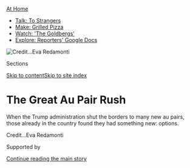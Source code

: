 <div id="app">

<div>

<div>

<div>

</div>

<div data-aria-hidden="false">

<div id="site-content" data-role="main">

<div>

<div class="css-1aor85t" style="opacity:0.000000001;z-index:-1;visibility:hidden">

<div class="css-1hqnpie">

<div class="css-epjblv">

<span class="css-17xtcya">[Business](/section/business)</span><span class="css-x15j1o">|</span><span class="css-fwqvlz">The
Great Au Pair
Rush</span>

</div>

<div class="css-k008qs">

<div class="css-1iwv8en">

<span class="css-18z7m18"></span>

<div>

</div>

</div>

<span class="css-1n6z4y">https://nyti.ms/335TRe3</span>

<div class="css-1705lsu">

<div class="css-4xjgmj">

<div class="css-4skfbu" data-role="toolbar" data-aria-label="Social Media Share buttons, Save button, and Comments Panel with current comment count" data-testid="share-tools">

  - 
  - 
  - 
  - 
    
    <div class="css-6n7j50">
    
    </div>

  - 
  - 

</div>

</div>

</div>

</div>

</div>

</div>

<div id="NYT_TOP_BANNER_REGION" class="css-11qgg8s">

<div>

<div id="maps-athome-menu" class="section interactive-content interactive-size-medium css-1du2ztb">

<div class="css-17ih8de interactive-body">

<div class="at-home-nav__innerContainer">

<div class="at-home-nav__title">

[At
Home](https://www.nytimes.com/spotlight/at-home?action=click&pgtype=Article&state=default&region=TOP_BANNER&context=at_home_menu)

</div>

  - [Talk: To
    Strangers](https://www.nytimes.com/2020/08/03/well/family/the-benefits-of-talking-to-strangers.html?action=click&pgtype=Article&state=default&region=TOP_BANNER&context=at_home_menu)
  - [Make: Grilled
    Pizza](https://www.nytimes.com/2020/08/01/at-home/coronavirus-make-pizza-on-a-grill.html?action=click&pgtype=Article&state=default&region=TOP_BANNER&context=at_home_menu)
  - [Watch: 'The
    Goldbergs'](https://www.nytimes.com/2020/07/31/arts/television/goldbergs-abc-stream.html?action=click&pgtype=Article&state=default&region=TOP_BANNER&context=at_home_menu)
  - [Explore: Reporters' Google
    Docs](https://www.nytimes.com/interactive/2020/at-home/even-more-reporters-editors-diaries-lists-recommendations.html?action=click&pgtype=Article&state=default&region=TOP_BANNER&context=at_home_menu)

</div>

</div>

</div>

</div>

</div>

<div id="fullBleedHeaderContent">

<div class="css-n4ws9g">

![<span class="css-cnj6d5 e1z0qqy90" itemprop="copyrightHolder"><span class="css-1ly73wi e1tej78p0">Credit...</span><span><span>Eva
Redamonti</span></span></span>](https://static01.nyt.com/images/2020/07/26/business/26aupairsjp/merlin_174871512_b1de58df-100c-4682-881e-d26acdceb4b6-articleLarge.jpg?quality=75&auto=webp&disable=upscale)

</div>

<div class="css-3z92zw">

<div class="css-6cn7ki">

<div class="NYTAppHideMasthead css-1bcu9v6 e1suatyy0">

<div class="section css-1o1qe8k e1suatyy2">

<div class="css-cu5p7t er09x8g0">

<div class="css-6n7j50">

</div>

<span class="css-1dv1kvn">Sections</span>

[Skip to content](#site-content)[Skip to site index](#site-index)

</div>

<div class="css-10698na e1huz5gh0">

</div>

</div>

</div>

<div class="css-1sojcmr ehdk2mb0">

# The Great Au Pair Rush

</div>

When the Trump administration shut the borders to many new au pairs,
those already in the country found they had something new:
options.

</div>

</div>

<div class="css-nwzfg5 e1gnum310">

<span class="css-1f9pvn2 business"></span><span class="css-cnj6d5 e1z0qqy90" itemprop="copyrightHolder"><span class="css-1ly73wi e1tej78p0">Credit...</span><span><span>Eva
Redamonti</span></span></span>

</div>

<div id="sponsor-wrapper" class="css-1hyfx7x">

<div id="sponsor-slug" class="css-19vbshk">

Supported by

</div>

[Continue reading the main
story](#after-sponsor)

<div id="sponsor" class="ad sponsor-wrapper" style="text-align:center;height:100%;display:block">

</div>

<div id="after-sponsor">

</div>

</div>

<div class="css-1wx1auc e1gnum311">

<div class="css-18e8msd">

<div class="css-vp77d3 epjyd6m0">

<div class="css-1baulvz">

By <span class="css-1baulvz last-byline" itemprop="name">Jordan
Salama</span>

</div>

</div>

  - 
    
    <div class="css-ld3wwf e16638kd2">
    
    July 25,
    2020
    
    </div>

  - 
    
    <div class="css-4xjgmj">
    
    <div class="css-d8bdto" data-role="toolbar" data-aria-label="Social Media Share buttons, Save button, and Comments Panel with current comment count" data-testid="share-tools">
    
      - 
      - 
      - 
      - 
        
        <div class="css-6n7j50">
        
        </div>
    
      - 
      - 
    
    </div>
    
    </div>

</div>

</div>

</div>

<div class="section meteredContent css-1r7ky0e" name="articleBody" itemprop="articleBody">

<div class="css-1fanzo5 StoryBodyCompanionColumn">

<div class="css-53u6y8">

When the au pair decided to change families, she feared she was taking a
major risk.

Since the fall, the Colombian woman in her mid-20s had been working in
New York as an au pair, one of about 20,000 young people — mostly women
— who come to the United States each year to live with families and
take care of their children. Her yearlong contract wasn’t set to expire
until late 2020, but one morning in mid-June, an argument with her host
dad proved to be the breaking point of [a tense home
environment](https://www.nytimes.com/2020/07/17/style/this-is-not-the-america-these-au-pairs-were-expecting.html)
in quarantine.

“I can’t take these people anymore,” the au pair texted me in Spanish.
“I want to get out of here today.” She reported the situation to her
local coordinator and decided to leave, giving her two weeks to find a
new family or return to Colombia. She hadn’t the slightest clue where
she would end up next.

But the woman’s anxiety turned to surprise a few days later when she
checked her email — she already had dozens of families across the
country asking for interviews. Normally, the demand for au pairs already
in the United States is not nearly as high, but something had changed:
On June 22, the Trump administration issued an executive
order[suspending many foreign work
visas](https://www.nytimes.com/2020/06/19/us/foreign-worker-visas-trump-coronavirus.html)at
least until the end of this year. The order included the J-1 visa
program, under which the au pair program, managed by the State
Department, is categorized.

While the coronavirus pandemic had already made [international travel
difficult](https://www.nytimes.com/2020/05/13/us/politics/trump-coronavirus-border-restrictions.html?action=click&module=RelatedLinks&pgtype=Article)
for many, the [visa
restrictions](https://www.nytimes.com/2020/06/12/us/politics/coronavirus-trump-immigration-policies.html?action=click&module=RelatedLinks&pgtype=Article)
confirmed that new au pairs preparing to come to the United States
wouldn’t be able to enter the country. The American families expecting
them, often with working parents relying on the program as their primary
source of child care, have been left scrambling to find replacements.

</div>

</div>

<div class="css-1fanzo5 StoryBodyCompanionColumn">

<div class="css-53u6y8">

I spoke to nearly a dozen au pairs now in the country, and read the
testimonies of many more on social media. They asked that their names
not be used for this story, because they feared retaliation.

Many host parents have taken to unofficial forums on Facebook and other
sites as an additional way to search for potential matches. That has
created a frenzied social-media rush to woo the dwindling number of au
pairs in the country who are still available.

“Pretty much everyone is saying it’s pretty unlikely that you’ll get an
au pair,” said Erin Burkhart, a high-school teacher and two-time host
mom in the Seattle area whose most recent au pair was set to join her
family this summer from Germany. “The search process itself is a
full-time job. Right now I will email everyone, I will reach out to
everyone. I’ve had about 15 video chats in the last week.”

On the other end, while au pairs entering the program might speak with
only two or three families in the initial interview process, in-country
candidates are now hearing from 10, 20, sometimes closer to 50
prospective families. Even male au pairs, who often find it harder to
match, are having an easy time. “Because they know they don’t have
options, they are accepting males for their families too,” said an au
pair from Brazil. “It’s not a big deal anymore.”

</div>

</div>

<div class="css-1fanzo5 StoryBodyCompanionColumn">

<div class="css-53u6y8">

“Now we feel powerful,” the Colombian au pair said. “For once, we have a
choice.”

</div>

</div>

<div class="css-79elbk" data-testid="photoviewer-wrapper">

<div class="css-z3e15g" data-testid="photoviewer-wrapper-hidden">

</div>

<div class="css-1a48zt4 ehw59r15" data-testid="photoviewer-children">

![<span class="css-16f3y1r e13ogyst0" data-aria-hidden="true">“For once,
we have a choice,” one au pair, said of the new demand for caretakers.
</span><span class="css-cnj6d5 e1z0qqy90" itemprop="copyrightHolder"><span class="css-1ly73wi e1tej78p0">Credit...</span><span>Audra
Melton for The New York
Times</span></span>](https://static01.nyt.com/images/2020/07/22/business/00AUPAIR-01/merlin_174741990_2881ba44-bbc7-47c0-b2b1-7f9abeb4eb72-articleLarge.jpg?quality=75&auto=webp&disable=upscale)

</div>

</div>

<div class="css-1fanzo5 StoryBodyCompanionColumn">

<div class="css-53u6y8">

## Beach Houses and Skydiving Trips

Though administered by the State Department, the au pair program is
operated by a network of private agencies (Cultural Care, Au Pair Care
and Au Pair in America are a few big ones) that are in charge of vetting
and matching au pairs with host families before they even set foot in
the United States. On the ground, au pairs and host families deal more
directly with local child care consultants, or L.C.C.s — regional
counselors for the agencies who oversee day-to-day issues that arise in
households.

If an in-country au pair wants to rematch, or switch families later on,
her request must first be approved by the L.C.C. and the match
ultimately approved by the agency.

But many introductory conversations are often carried out via unofficial
channels — Facebook, WhatsApp and personal referrals between au pairs
and families — to streamline the process. In recent weeks, these
unofficial networks have become inundated.

Many in-country au pairs are now telling interested hosts that they are
only willing to match in exchange for certain assurances, such as a
personal car or payment upward of $400 a week. The minimum stipend for
au pairs is $195.75 a week for a maximum of 45 hours of work, which is
set by the State Department.

Host families have taken note of the new dynamic, too: Perusing some
Facebook groups in mid-June, I found posts announcing benefits like
unlimited public transportation passes, new cars, access to beach houses
and skydiving trips, and double the pay. “We’re offering a 2000 USD
sign-on bonus,” one parent wrote.

Not all host families are advertising perks, though, and not all au
pairs are seeking them out. Coming from difficult working conditions
with her first host family — including verbal abuse, additional chores
like housecleaning and dog-grooming, and long hours for no extra pay —
the Colombian au pair’s top priority was finding a family that would be
the best fit.

Many host families feel similarly that the match must be right.
“Offering benefits is fine, but people should not lose sight of the
spirit of the program, which is cultural exchange and having an au pair
join your family,” Ms. Burkhart said. “You’re going to eat dinner with
this person regularly, spend holidays and vacations together for a year.
It’s important to find a good fit.”

</div>

</div>

<div class="css-1fanzo5 StoryBodyCompanionColumn">

<div class="css-53u6y8">

The current shortage of in-country au pairs caused by the one-two punch
of quarantine and visa restrictions has further highlighted the lack of
affordable child care in America, to the point where young foreigners
expecting a year or two of cultural exchange have become lifelines,
often unintentionally, for two-earner couples hoping to keep both their
jobs.

## Scrambling for Child Care

When the order was officially announced on June 22, au pairs from around
the world, preparing to leave home for a year or longer in the United
States, saw their dreams crushed.

“I was honestly heartbroken,” said Kristina Kobzeva, 23, from
Kazakhstan. “My mom told me that I can’t wait so much time until next
year, that I’ll have to quit the program and get married if the borders
won’t be reopened this year for au pairs.”

Au pairs pay fees to participate in the program, navigating a complex
web of foreign recruiters, satellite offices and U.S. agencies that vary
on a case-by-case basis. Including expenses associated with the J-1 visa
application, the total out-of-pocket enrollment cost for au pairs
usually hovers between $1,000 and $2,000, much of which is often
nonrefundable. “I worked at least three months nonstop, two jobs, in
order to save the money for the program,” Ms. Kobzeva added. “Now I’m
literally in the middle of nowhere with no idea what to do.”

Enrollment for American host families is more straightforward: Between
agency program fees and required au pair expenses (such as weekly
stipends, travel and food, and up to $500 toward a mandatory education
requirement), the total minimum cost of the program is around $20,000 a
year, regardless of the number of children in the family. If a family
pays only the minimum, it’s affordable when compared with traditional
child care
options.

</div>

</div>

<div class="css-79elbk" data-testid="photoviewer-wrapper">

<div class="css-z3e15g" data-testid="photoviewer-wrapper-hidden">

</div>

<div class="css-1a48zt4 ehw59r15" data-testid="photoviewer-children">

<div class="css-1xdhyk6 erfvjey0">

<span class="css-1ly73wi e1tej78p0">Image</span>

<div class="css-zjzyr8">

<div data-testid="lazyimage-container" style="height:483.33333333333326px">

</div>

</div>

</div>

<span class="css-16f3y1r e13ogyst0" data-aria-hidden="true">Dawn Gile, a
lawyer and host mom in Maryland, said her daughters had “been so
enriched” by having an au
pair.</span><span class="css-cnj6d5 e1z0qqy90" itemprop="copyrightHolder"><span class="css-1ly73wi e1tej78p0">Credit...</span><span>Ting
Shen for The New York Times</span></span>

</div>

</div>

<div class="css-1fanzo5 StoryBodyCompanionColumn">

<div class="css-53u6y8">

When the match is a good one, families and au pairs can come away with
long-lasting relationships. “Child care is one aspect of it, but we’ve
really appreciated the cultural exchange component,” said Dawn Gile, a
lawyer and host mom in Maryland. “We were going to travel to Europe to
go visit our former au pairs. We keep in touch with them, our girls had
this exposure to foreign languages, culture, food — they’ve been so
enriched by the au pair program.”

</div>

</div>

<div class="css-1fanzo5 StoryBodyCompanionColumn">

<div class="css-53u6y8">

But the primary motivation, by far, for most families to host an au pair
is the flexible and affordable child care. Now, as the coronavirus
threatens to keep schools and day cares closed, and as traditional
babysitting becomes complicated in a socially distanced world, live-in
child care is even more appealing. That’s especially the case for
essential workers — [physicians and other health professionals, in
particular](https://www.nytimes.com/2020/03/16/us/coronavirus-doctors-nurses.html)
— who rely on au pair support to maintain long hours during the
pandemic.

Nearly a month after the initial rules were issued, the State Department
announced that some au pairs — namely, those caring for the children of
medical professionals involved in the fight against Covid-19, or
children with medical or other special needs — would be granted an
exception to the visa restrictions rule and be allowed to enter the
country.

Military families, often on the move, are also among those most affected
by the rule. “It’s frustrating in a lot of ways because military spouses
try so hard to maintain a career despite the impact of their spouse’s
service,” said Ms. Gile, whose husband is in the military and who also
serves as president of the Military Spouse JD Network. Now that her next
au pair is barred from entering the country, Ms. Gile fears the lack of
child care will affect her ability to keep working. “This is just
another setback in trying to maintain a career,” she said.

“There are a lot of parents who, because of this, will have to quit
their jobs,” Ms. Burkhart added.

Rachel Block, a former World Bank economist and experienced host mom,
put it more bluntly: “The main substitute is women working less and
having to [pull back from the work
force.](https://www.nytimes.com/2020/06/03/business/economy/coronavirus-working-women.html)”

## ‘You Are Not Part of the Family’

There are fears that the rush of perks offered by families might cloud
au pairs’ ability to select kind and properly qualified hosts. While
many au pairs are treated with respect, many aren’t, as recent
[investigations](https://www.politico.com/magazine/story/2017/03/au-pair-program-abuse-state-department-214956)
and [court
cases](https://www.nytimes.com/2020/01/08/us/au-pair-massachusetts-ruling.html)
have shown.

“Very soon, au pairs realize that while you can have a great, amazing
relationship with a family, they are your boss, and you are their
employee,” added the Colombian au pair. “You are not part of the
family.”

</div>

</div>

<div class="css-1fanzo5 StoryBodyCompanionColumn">

<div class="css-53u6y8">

Au pairs have reported working far more than 45 hours per week, and
being berated by host parents; some have seen their food restricted, or
their activities monitored by surveillance cameras. Afraid of being sent
home early, many suffer in silence.

A Brazilian au pair in New Jersey who said she was verbally abused daily
by her host’s children and was “basically a maid,” was afraid to ask for
a switch. “There’s a lot of stories about girls getting kicked out of
the house when they ask for a rematch,” she said.

When she reported the situation to her local agency counselor, she was
told in an email to work things out or she would likely be sent home.
Only after the host mom approved the rematch a month later, the au pair
said, did the agency agree to facilitate a change.

These experiences are far from uncommon. A [2018
investigation](https://cdmigrante.org/wp-content/uploads/2018/08/Shortchanged.pdf)
by several labor-rights groups argued that the J-1 au pair program is a
work program with little real opportunity for cultural exchange, and
that au pairs should be protected as domestic workers.

“This is an employment relationship. The law has upheld that to be the
case,” said Rocío Ávila, a senior lawyer with the National Domestic
Workers Alliance, one of the co-authors of the report. In December 2019,
a Massachusetts court ruled that minimum-wage laws applied to au pairs
in that state. As a result, in Massachusetts, the weekly cost of a
full-time au pair rose from the roughly $200 minimum stipend ($4.35 per
hour for 45 hours) to more than $500 in weekly wages, after deductions
for meals and lodging.

“I think it’s the sponsor’s role to set the expectations of both the au
pair and the host family,” said Jean Quinn, the director of Au Pair in
America, an agency. “What we want are both families and au pairs to come
with the right expectations. It doesn’t do anybody any good if that’s
not the case,” she added. “I think we do a very good job at making it
clear that this has to work for both sides in order for it to be a
successful placement.”

Also key to au pair protections, labor advocates and some host parents
like Ms. Block have argued, are more government regulation,
know-your-rights education for incoming au pairs, and a more streamlined
system for complaints, independent of private agencies.

</div>

</div>

<div class="css-1fanzo5 StoryBodyCompanionColumn">

<div class="css-53u6y8">

## The Right Fit

As the matching frenzy continued, the Colombian au pair narrowed her
dozens of options to just a handful of families. After her fourth day of
nonstop interviews, she was triumphant. “I have a family\!” she
announced, smiling from ear to ear.

Ms. Burkhart was one of a few host parents who could say the same. “We
just signed our au pair tonight :)” she wrote in an email.

The au pair was glad, in the end, that she hadn’t let herself be wooed
by promises of cars or beach houses or more money, which could have been
deceiving — because even for a complicated program that involves so many
different actors, everything ultimately comes down to the quality of the
match. “My sense is that this is a family that’s really going to care
about me,” she said. And because she was here now, she could work with
that.

Jordan Salama ([@jordansalama19](https://twitter.com/JordanSalama19)) is
a writer whose essays and stories have appeared, most recently, in The
New York Times, National Geographic and Smithsonian.

</div>

</div>

<div>

</div>

</div>

<div>

</div>

<div>

</div>

<div>

</div>

<div>

<div id="bottom-wrapper" class="css-1ede5it">

<div id="bottom-slug" class="css-l9onyx">

Advertisement

</div>

[Continue reading the main
story](#after-bottom)

<div id="bottom" class="ad bottom-wrapper" style="text-align:center;height:100%;display:block;min-height:90px">

</div>

<div id="after-bottom">

</div>

</div>

</div>

</div>

</div>

## Site Index

<div>

</div>

## Site Information Navigation

  - [© <span>2020</span> <span>The New York Times
    Company</span>](https://help.nytimes.com/hc/en-us/articles/115014792127-Copyright-notice)

<!-- end list -->

  - [NYTCo](https://www.nytco.com/)
  - [Contact
    Us](https://help.nytimes.com/hc/en-us/articles/115015385887-Contact-Us)
  - [Work with us](https://www.nytco.com/careers/)
  - [Advertise](https://nytmediakit.com/)
  - [T Brand Studio](http://www.tbrandstudio.com/)
  - [Your Ad
    Choices](https://www.nytimes.com/privacy/cookie-policy#how-do-i-manage-trackers)
  - [Privacy](https://www.nytimes.com/privacy)
  - [Terms of
    Service](https://help.nytimes.com/hc/en-us/articles/115014893428-Terms-of-service)
  - [Terms of
    Sale](https://help.nytimes.com/hc/en-us/articles/115014893968-Terms-of-sale)
  - [Site
    Map](https://spiderbites.nytimes.com)
  - [Help](https://help.nytimes.com/hc/en-us)
  - [Subscriptions](https://www.nytimes.com/subscription?campaignId=37WXW)

</div>

</div>

</div>

</div>
